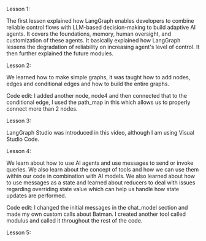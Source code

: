 Lesson 1:

The first lesson explained how LangGraph enables developers to combine reliable control flows with LLM-based decision-making to build adaptive AI agents. 
It covers the foundations, memory, human oversight, and customization of these agents. It basically explained how LangGraph lessens the degradation of reliability on increasing agent's level of control. It then further explained the future modules.

Lesson 2: 

We learned how to make simple graphs, it was taught how to add nodes, edges and conditional edges and how to build the entire graphs.

 Code edit: I added another node, node4 and then connected that to the conditional edge, I used the path_map in this which allows us to properly connect more than 2 nodes.

 Lesson 3:

 LangGraph Studio was introduced in this video, although I am using Visual Studio Code.

Lesson 4:

We learn about how to use AI agents and use messages to send or invoke queries. We also learn about the concept of tools and how we can use them within our code in combination with AI models. We also learned about how to use messages as a state and learned about reducers to deal with issues regarding overriding state value which can help us handle how state updates are performed.

Code edit: I changed the initial messages in the chat_model section and made my own custom calls about Batman. I created another tool called modulus and called it throughout the rest of the code.

Lesson 5:

